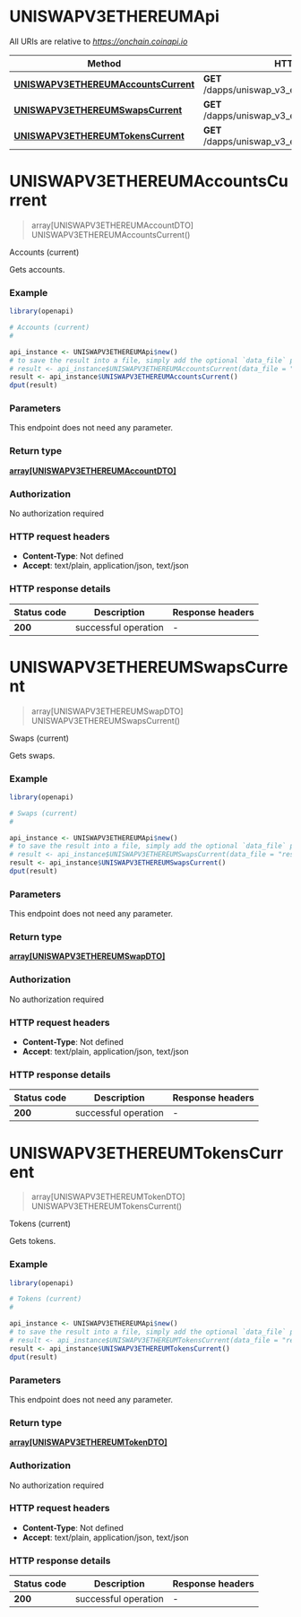 # UNISWAPV3ETHEREUMApi

All URIs are relative to *https://onchain.coinapi.io*

Method | HTTP request | Description
------------- | ------------- | -------------
[**UNISWAPV3ETHEREUMAccountsCurrent**](UNISWAPV3ETHEREUMApi.md#UNISWAPV3ETHEREUMAccountsCurrent) | **GET** /dapps/uniswap_v3_ethereum/accounts/current | Accounts (current)
[**UNISWAPV3ETHEREUMSwapsCurrent**](UNISWAPV3ETHEREUMApi.md#UNISWAPV3ETHEREUMSwapsCurrent) | **GET** /dapps/uniswap_v3_ethereum/swaps/current | Swaps (current)
[**UNISWAPV3ETHEREUMTokensCurrent**](UNISWAPV3ETHEREUMApi.md#UNISWAPV3ETHEREUMTokensCurrent) | **GET** /dapps/uniswap_v3_ethereum/tokens/current | Tokens (current)


# **UNISWAPV3ETHEREUMAccountsCurrent**
> array[UNISWAPV3ETHEREUMAccountDTO] UNISWAPV3ETHEREUMAccountsCurrent()

Accounts (current)

Gets accounts.

### Example
```R
library(openapi)

# Accounts (current)
#

api_instance <- UNISWAPV3ETHEREUMApi$new()
# to save the result into a file, simply add the optional `data_file` parameter, e.g.
# result <- api_instance$UNISWAPV3ETHEREUMAccountsCurrent(data_file = "result.txt")
result <- api_instance$UNISWAPV3ETHEREUMAccountsCurrent()
dput(result)
```

### Parameters
This endpoint does not need any parameter.

### Return type

[**array[UNISWAPV3ETHEREUMAccountDTO]**](UNISWAP_V3_ETHEREUM.AccountDTO.md)

### Authorization

No authorization required

### HTTP request headers

 - **Content-Type**: Not defined
 - **Accept**: text/plain, application/json, text/json

### HTTP response details
| Status code | Description | Response headers |
|-------------|-------------|------------------|
| **200** | successful operation |  -  |

# **UNISWAPV3ETHEREUMSwapsCurrent**
> array[UNISWAPV3ETHEREUMSwapDTO] UNISWAPV3ETHEREUMSwapsCurrent()

Swaps (current)

Gets swaps.

### Example
```R
library(openapi)

# Swaps (current)
#

api_instance <- UNISWAPV3ETHEREUMApi$new()
# to save the result into a file, simply add the optional `data_file` parameter, e.g.
# result <- api_instance$UNISWAPV3ETHEREUMSwapsCurrent(data_file = "result.txt")
result <- api_instance$UNISWAPV3ETHEREUMSwapsCurrent()
dput(result)
```

### Parameters
This endpoint does not need any parameter.

### Return type

[**array[UNISWAPV3ETHEREUMSwapDTO]**](UNISWAP_V3_ETHEREUM.SwapDTO.md)

### Authorization

No authorization required

### HTTP request headers

 - **Content-Type**: Not defined
 - **Accept**: text/plain, application/json, text/json

### HTTP response details
| Status code | Description | Response headers |
|-------------|-------------|------------------|
| **200** | successful operation |  -  |

# **UNISWAPV3ETHEREUMTokensCurrent**
> array[UNISWAPV3ETHEREUMTokenDTO] UNISWAPV3ETHEREUMTokensCurrent()

Tokens (current)

Gets tokens.

### Example
```R
library(openapi)

# Tokens (current)
#

api_instance <- UNISWAPV3ETHEREUMApi$new()
# to save the result into a file, simply add the optional `data_file` parameter, e.g.
# result <- api_instance$UNISWAPV3ETHEREUMTokensCurrent(data_file = "result.txt")
result <- api_instance$UNISWAPV3ETHEREUMTokensCurrent()
dput(result)
```

### Parameters
This endpoint does not need any parameter.

### Return type

[**array[UNISWAPV3ETHEREUMTokenDTO]**](UNISWAP_V3_ETHEREUM.TokenDTO.md)

### Authorization

No authorization required

### HTTP request headers

 - **Content-Type**: Not defined
 - **Accept**: text/plain, application/json, text/json

### HTTP response details
| Status code | Description | Response headers |
|-------------|-------------|------------------|
| **200** | successful operation |  -  |

